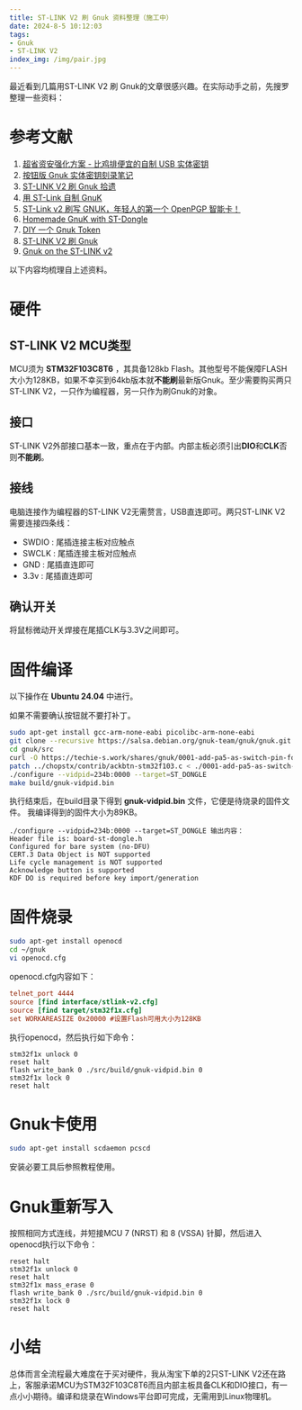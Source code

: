 ```yaml
---
title: ST-LINK V2 刷 Gnuk 资料整理（施工中）
date: 2024-8-5 10:12:03
tags:
- Gnuk
- ST-LINK V2
index_img: /img/pair.jpg
---
```

最近看到几篇用ST-LINK V2 刷 Gnuk的文章很感兴趣。在实际动手之前，先搜罗整理一些资料：
# 参考文献
1. [超省资安强化方案 - 比鸡排便宜的自制 USB 实体密钥](https://blog.darkthread.net/blog/low-cost-diy-usb-security-key/)
2. [按钮版 Gnuk 实体密钥刻录笔记](https://blog.darkthread.net/blog/flash-gnuk-notes/)
3. [ST-LINK V2 刷 Gnuk 拾遗](https://blog.dylanwu.space/2020/01/24/stm32-gnuk.html)
4. [用 ST-Link 自制 GnuK](https://techie-s.work/posts/2021/04/homemade-gnuk/)
5. [ST-Link v2 刷写 GNUK，年轻人的第一个 OpenPGP 智能卡！](https://www.cnblogs.com/tibrella/p/17816505.html)
6. [Homemade GnuK with ST-Dongle](https://techie-s.work/posts/2021/05/homemade-gnuk-with-stdongle/)
7. [DIY 一个 Gnuk Token](https://blog.indexyz.me/diy-gnuk-token/)
8. [ST-LINK V2 刷 Gnuk](https://kgame.tw/gnupg/stm32-gnuk/)
9. [Gnuk on the ST-LINK v2](https://nx3d.org/gnuk-st-link-v2/)

以下内容均梳理自上述资料。
# 硬件
## ST-LINK V2 MCU类型
MCU须为 **STM32F103C8T6** ，其具备128kb Flash。其他型号不能保障FLASH大小为128KB，如果不幸买到64kb版本就**不能刷**最新版Gnuk。至少需要购买两只ST-LINK V2，一只作为编程器，另一只作为刷Gnuk的对象。
## 接口
ST-LINK V2外部接口基本一致，重点在于内部。内部主板必须引出**DIO**和**CLK**否则**不能刷**。
## 接线
电脑连接作为编程器的ST-LINK V2无需赘言，USB直连即可。两只ST-LINK V2需要连接四条线：

* SWDIO : 尾插连接主板对应触点
* SWCLK : 尾插连接主板对应触点
* GND : 尾插直连即可
* 3.3v : 尾插直连即可

## 确认开关
将鼠标微动开关焊接在尾插CLK与3.3V之间即可。
# 固件编译
以下操作在 **Ubuntu 24.04** 中进行。

如果不需要确认按钮就不要打补丁。
```bash
sudo apt-get install gcc-arm-none-eabi picolibc-arm-none-eabi
git clone --recursive https://salsa.debian.org/gnuk-team/gnuk/gnuk.git gnuk
cd gnuk/src
curl -O https://techie-s.work/shares/gnuk/0001-add-pa5-as-switch-pin-for-st-dongle.patch
patch ../chopstx/contrib/ackbtn-stm32f103.c < ./0001-add-pa5-as-switch-pin-for-st-dongle.patch
./configure --vidpid=234b:0000 --target=ST_DONGLE
make build/gnuk-vidpid.bin
```

执行结束后，在build目录下得到 **gnuk-vidpid.bin** 文件，它便是待烧录的固件文件。 我编译得到的固件大小为89KB。

    ./configure --vidpid=234b:0000 --target=ST_DONGLE 输出内容：
    Header file is: board-st-dongle.h
    Configured for bare system (no-DFU)
    CERT.3 Data Object is NOT supported
    Life cycle management is NOT supported
    Acknowledge button is supported
    KDF DO is required before key import/generation


# 固件烧录
```bash
sudo apt-get install openocd
cd ~/gnuk
vi openocd.cfg
```
openocd.cfg内容如下：

```cfg
telnet_port 4444
source [find interface/stlink-v2.cfg]
source [find target/stm32f1x.cfg]
set WORKAREASIZE 0x20000 #设置Flash可用大小为128KB
```

执行openocd，然后执行如下命令：
```telnet
stm32f1x unlock 0
reset halt
flash write_bank 0 ./src/build/gnuk-vidpid.bin 0
stm32f1x lock 0
reset halt
```

# Gnuk卡使用
```bash
sudo apt-get install scdaemon pcscd
```
安装必要工具后参照教程使用。

# Gnuk重新写入
按照相同方式连线，并短接MCU 7 (NRST) 和 8  (VSSA) 针脚，然后进入openocd执行以下命令：
```telnet
reset halt
stm32f1x unlock 0
reset halt
stm32f1x mass_erase 0
flash write_bank 0 ./src/build/gnuk-vidpid.bin 0
stm32f1x lock 0
reset halt
```

# 小结
总体而言全流程最大难度在于买对硬件，我从淘宝下单的2只ST-LINK V2还在路上，客服承诺MCU为STM32F103C8T6而且内部主板具备CLK和DIO接口，有一点小小期待。编译和烧录在Windows平台即可完成，无需用到Linux物理机。